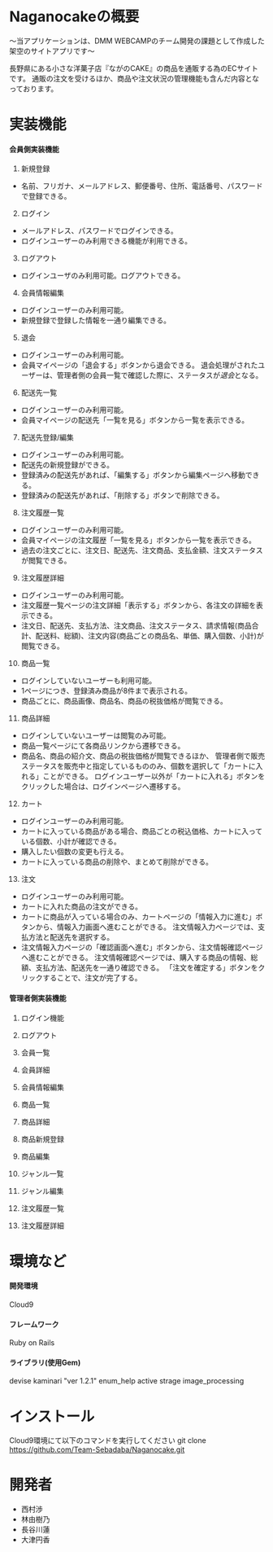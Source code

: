 # Naganocakeの概要

〜当アプリケーションは、DMM WEBCAMPのチーム開発の課題として作成した架空のサイトアプリです〜

長野県にある小さな洋菓子店『ながのCAKE』の商品を通販する為のECサイトです。
通販の注文を受けるほか、商品や注文状況の管理機能も含んだ内容となっております。



# 実装機能

#### 会員側実装機能

1. 新規登録

 - 名前、フリガナ、メールアドレス、郵便番号、住所、電話番号、パスワードで登録できる。


2. ログイン

 - メールアドレス、パスワードでログインできる。
 - ログインユーザーのみ利用できる機能が利用できる。


3. ログアウト

 - ログインユーザのみ利用可能。ログアウトできる。


4. 会員情報編集

 - ログインユーザーのみ利用可能。
 - 新規登録で登録した情報を一通り編集できる。


5. 退会

 - ログインユーザーのみ利用可能。
 - 会員マイページの「退会する」ボタンから退会できる。
   退会処理がされたユーザーは、管理者側の会員一覧で確認した際に、ステータスが*退会*となる。


6. 配送先一覧

 - ログインユーザーのみ利用可能。
 - 会員マイページの配送先「一覧を見る」ボタンから一覧を表示できる。


7. 配送先登録/編集

 - ログインユーザーのみ利用可能。
 - 配送先の新規登録ができる。
 - 登録済みの配送先があれば、「編集する」ボタンから編集ページへ移動できる。
 - 登録済みの配送先があれば、「削除する」ボタンで削除できる。

8. 注文履歴一覧

 - ログインユーザーのみ利用可能。
 - 会員マイページの注文履歴「一覧を見る」ボタンから一覧を表示できる。
 - 過去の注文ごとに、注文日、配送先、注文商品、支払金額、注文ステータスが閲覧できる。


9. 注文履歴詳細

 - ログインユーザーのみ利用可能。
 - 注文履歴一覧ページの注文詳細「表示する」ボタンから、各注文の詳細を表示できる。
 - 注文日、配送先、支払方法、注文商品、注文ステータス、請求情報(商品合計、配送料、総額)、注文内容(商品ごとの商品名、単価、購入個数、小計)が閲覧できる。


10. 商品一覧

 - ログインしていないユーザーも利用可能。
 - 1ページにつき、登録済み商品が8件まで表示される。
 - 商品ごとに、商品画像、商品名、商品の税抜価格が閲覧できる。

11. 商品詳細

 - ログインしていないユーザーは閲覧のみ可能。
 - 商品一覧ページにて各商品リンクから遷移できる。
 - 商品名、商品の紹介文、商品の税抜価格が閲覧できるほか、
   管理者側で販売ステータスを販売中と指定しているもののみ、個数を選択して「カートに入れる」ことができる。
   ログインユーザー以外が「カートに入れる」ボタンをクリックした場合は、ログインページへ遷移する。


12. カート

 - ログインユーザーのみ利用可能。
 - カートに入っている商品がある場合、商品ごとの税込価格、カートに入っている個数、小計が確認できる。
 - 購入したい個数の変更も行える。
 - カートに入っている商品の削除や、まとめて削除ができる。

13. 注文

 - ログインユーザーのみ利用可能。
 - カートに入れた商品の注文ができる。
 - カートに商品が入っている場合のみ、カートページの「情報入力に進む」ボタンから、情報入力画面へ進むことができる。
   注文情報入力ページでは、支払方法と配送先を選択する。
 - 注文情報入力ページの「確認画面へ進む」ボタンから、注文情報確認ページへ進むことができる。
   注文情報確認ページでは、購入する商品の情報、総額、支払方法、配送先を一通り確認できる。
   「注文を確定する」ボタンをクリックすることで、注文が完了する。

#### 管理者側実装機能

1. ログイン機能

2. ログアウト

3. 会員一覧

4. 会員詳細

5. 会員情報編集

6. 商品一覧

7. 商品詳細

8. 商品新規登録

9. 商品編集

10. ジャンル一覧

11. ジャンル編集

12. 注文履歴一覧

13. 注文履歴詳細


# 環境など

#### 開発環境
Cloud9


#### フレームワーク
Ruby on Rails


#### ライブラリ(使用Gem)
devise
kaminari "ver 1.2.1"
enum_help
active strage
image_processing




# インストール

Cloud9環境にて以下のコマンドを実行してください
git clone https://github.com/Team-Sebadaba/Naganocake.git



# 開発者

* 西村渉
* 林由樹乃
* 長谷川蓮
* 大津円香